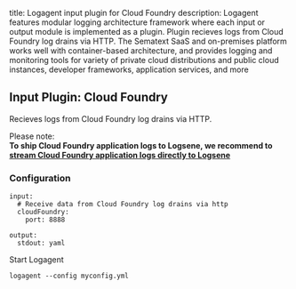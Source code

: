 title: Logagent input plugin for Cloud Foundry
description: Logagent features modular logging architecture framework where each input or output module is implemented as a plugin. Plugin recieves logs from Cloud Foundry log drains via HTTP. The Sematext SaaS and on-premises platform works well with container-based architecture, and provides logging and monitoring tools for variety of private cloud distributions and public cloud instances, developer frameworks, application services, and more

## Input Plugin: Cloud Foundry 

Recieves logs from Cloud Foundry log drains via HTTP.

Please note:  
__To ship Cloud Foundry application logs to Logsene, we recommend to [stream Cloud Foundry application logs directly to Logsene](https://docs.cloudfoundry.org/devguide/services/log-management-thirdparty-svc.html#logsene)__

### Configuration

```
input:
  # Receive data from Cloud Foundry log drains via http  
  cloudFoundry:
    port: 8888

output: 
  stdout: yaml

```

Start Logagent

```
logagent --config myconfig.yml
```
